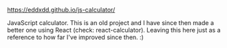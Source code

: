 https://eddxdd.github.io/js-calculator/

JavaScript calculator. This is an old project and I have since then made a better one using React (check: react-calculator).
Leaving this here just as a reference to how far I've improved since then. :)
